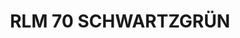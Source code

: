 ---
title: "RLM 70 SCHWARTZGRÜN"
price: "TBA"
desc: "Opis nije dostupan"
img_path: "/assets/img/A.MIG-0232.jpg"
brand: AMMO
available: true
cat: "acrylics"
subcat: "ACRYLIC PAINTS (17 mL)"
subsubcat: "SS"
---